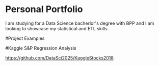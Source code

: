 # Personal Portfolio
I am studying for a Data Science bacherlor's degree with BPP and I am looking to showcase my statistical and ETL skills.


#Project Examples

#Kaggle S&P Regression Analysis 

https://github.com/DataSci2025/KaggleStocks2018
